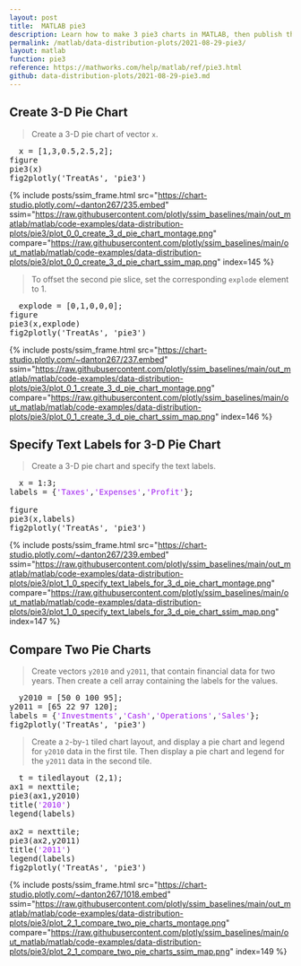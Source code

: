 ```yaml
---
layout: post
title:  MATLAB pie3
description: Learn how to make 3 pie3 charts in MATLAB, then publish them to the Web with Plotly.
permalink: /matlab/data-distribution-plots/2021-08-29-pie3/
layout: matlab
function: pie3
reference: https://mathworks.com/help/matlab/ref/pie3.html
github: data-distribution-plots/2021-08-29-pie3.md
---
```


## Create 3-D Pie Chart

> Create a 3-D pie chart of vector `x`. 

<pre class="mcode">
  x = [1,3,0.5,2.5,2];
figure
pie3(x)
fig2plotly('TreatAs', 'pie3')
</pre>

{% include posts/ssim_frame.html 
  src="https://chart-studio.plotly.com/~danton267/235.embed" 
  ssim="https://raw.githubusercontent.com/plotly/ssim_baselines/main/out_matlab/matlab/code-examples/data-distribution-plots/pie3/plot_0_0_create_3_d_pie_chart_montage.png" 
  compare="https://raw.githubusercontent.com/plotly/ssim_baselines/main/out_matlab/matlab/code-examples/data-distribution-plots/pie3/plot_0_0_create_3_d_pie_chart_ssim_map.png" 
  index=145
%}

> To offset the second pie slice, set the corresponding `explode` element to 1.

<pre class="mcode">
  explode = [0,1,0,0,0];
figure
pie3(x,explode)
fig2plotly('TreatAs', 'pie3')
</pre>

{% include posts/ssim_frame.html 
  src="https://chart-studio.plotly.com/~danton267/237.embed" 
  ssim="https://raw.githubusercontent.com/plotly/ssim_baselines/main/out_matlab/matlab/code-examples/data-distribution-plots/pie3/plot_0_1_create_3_d_pie_chart_montage.png" 
  compare="https://raw.githubusercontent.com/plotly/ssim_baselines/main/out_matlab/matlab/code-examples/data-distribution-plots/pie3/plot_0_1_create_3_d_pie_chart_ssim_map.png" 
  index=146
%}



<!--------------------- EXAMPLE BREAK ------------------------->

## Specify Text Labels for 3-D Pie Chart

> Create a 3-D pie chart and specify the text labels.

<pre class="mcode">
  x = 1:3;
labels = {<span style='color:#A020F0'>'Taxes'</span>,<span style='color:#A020F0'>'Expenses'</span>,<span style='color:#A020F0'>'Profit'</span>};
    
figure
pie3(x,labels)
fig2plotly('TreatAs', 'pie3')
</pre>

{% include posts/ssim_frame.html 
  src="https://chart-studio.plotly.com/~danton267/239.embed" 
  ssim="https://raw.githubusercontent.com/plotly/ssim_baselines/main/out_matlab/matlab/code-examples/data-distribution-plots/pie3/plot_1_0_specify_text_labels_for_3_d_pie_chart_montage.png" 
  compare="https://raw.githubusercontent.com/plotly/ssim_baselines/main/out_matlab/matlab/code-examples/data-distribution-plots/pie3/plot_1_0_specify_text_labels_for_3_d_pie_chart_ssim_map.png" 
  index=147
%}



<!--------------------- EXAMPLE BREAK ------------------------->

## Compare Two Pie Charts

> Create vectors `y2010` and `y2011`, that contain financial data for two years. Then create a cell array containing the labels for the values.

<pre class="mcode">
  y2010 = [50 0 100 95];
y2011 = [65 22 97 120];
labels = {<span style='color:#A020F0'>'Investments'</span>,<span style='color:#A020F0'>'Cash'</span>,<span style='color:#A020F0'>'Operations'</span>,<span style='color:#A020F0'>'Sales'</span>};
fig2plotly('TreatAs', 'pie3')
</pre>

> Create a `2`-by-`1` tiled chart layout, and display a pie chart and legend for `y2010` data in the first tile. Then display a pie chart and legend for the `y2011` data in the second tile.

<pre class="mcode">
  t = tiledlayout (2,1);
ax1 = nexttile;
pie3(ax1,y2010)
title(<span style='color:#A020F0'>'2010'</span>)
legend(labels)

ax2 = nexttile;
pie3(ax2,y2011)
title(<span style='color:#A020F0'>'2011'</span>)
legend(labels)
fig2plotly('TreatAs', 'pie3')
</pre>

{% include posts/ssim_frame.html 
  src="https://chart-studio.plotly.com/~danton267/1018.embed" 
  ssim="https://raw.githubusercontent.com/plotly/ssim_baselines/main/out_matlab/matlab/code-examples/data-distribution-plots/pie3/plot_2_1_compare_two_pie_charts_montage.png" 
  compare="https://raw.githubusercontent.com/plotly/ssim_baselines/main/out_matlab/matlab/code-examples/data-distribution-plots/pie3/plot_2_1_compare_two_pie_charts_ssim_map.png" 
  index=149
%}



<!--------------------- EXAMPLE BREAK ------------------------->

